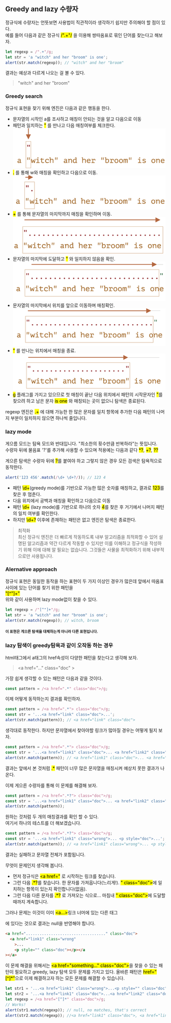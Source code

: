 ## Greedy and lazy 수량자

정규식에 수량자는 언뜻보면 사용법이 직관적이라 생각하기 쉽지만 주의해야 할 점이 있다.  
예를 들어 다음과 같은 정규식 <mark>/".+"/</mark> 을 이용해 쌍따옴표로 묶인 단어를 찾는다고 해보자.

```javascript
let regexp = /".+"/g;
let str = 'a "witch" and her "broom" is one';
alert(str.match(regexp)); // "witch" and her "broom"
```

결과는 예상과 다르게 나오는 걸 볼 수 있다.

> "witch" and her "broom"

### Greedy search

정규식 표현을 찾기 위해 엔진은 다음과 같은 행동을 한다.

- 문자열의 시작인 a를 조사하고 매칭이 안되는 것을 알고 다음으로 이동
- 패턴과 일치하는 <mark>"</mark> 를 만나고 다음 매칭여부를 체크한다.
  ![탐욕탐색 1](./images/greedy_ex01.png)
- <mark>.</mark> 를 통해 w와 매칭을 확인하고 다음으로 이동.
  ![탐욕탐색 2](./images/greedy_ex02.png)
- <mark>+</mark> 를 통해 문자열의 마지막까지 매칭을 확인하며 이동.
  ![탐욕탐색 3](./images/greedy_ex03.png)
- 문자열의 마지막에 도달하고 <mark>"</mark> 와 일치하지 않음을 확인.
  ![탐욕탐색 4](./images/greedy_ex04.png)
- 문자열의 마지막에서 위치를 앞으로 이동하며 매칭확인.
  ![탐욕탐색 5](./images/greedy_ex05.png)
- <mark>"</mark> 를 만나는 위치에서 매칭을 종료.
  ![탐욕탐색 6](./images/greedy_ex06.png)
- <mark>g</mark> 플래그를 가지고 있으므로 첫 매칭이 끝난 다음 위치에서 패턴의 시작문자인 <mark>"</mark>를 찾으려 하고 남은 문자 <mark>is one</mark> 와 매칭되는 곳이 없으니 탐색은 종료된다.

regexp 엔진은 <mark>.+</mark> 에 대해 가능한 한 많은 문자를 일치 항목에 추가한 다음 패턴의 나머지 부분이 일치하지 않으면 하나씩 줄입니다.

### lazy mode

게으름 모드는 탐욕 모드와 반대입니다. "최소한의 횟수만큼 반복하라"는 뜻입니다.  
수량자 뒤에 물음표 '?'를 추가해 사용할 수 있으며 적용예는 다음과 같다 <mark>\*?</mark>, <mark>+?</mark>, <mark> ?? </mark>

게으른 탐색은 수량자 뒤에 <mark>?</mark>를 붙여야 하고 그렇지 않은 경우 모든 검색은 탐욕적으로 동작한다.

```javascript
alert('123 456'.match(/\d+ \d+?/)); // 123 4
```

- 패턴 <mark>\d+</mark>(greedy mode)를 기반으로 가능한 많은 숫자를 매칭하고, 결과로 <mark>123</mark>를 찾은 후 멈춘다.
- 다음 위치에서 공백과 매칭을 확인하고 다음으로 이동
- 패턴 <mark>\d+</mark> (lazy mode)를 기반으로 하나의 숫자 <mark>4</mark>를 찾은 후 거기에서 나머지 패턴의 일치 여부를 확인한다.
- 하지만 <mark>\d+?</mark> 이후에 존재하는 패턴은 없고 엔진은 탐색은 종료한다.

> 최적화  
> 최신 정규식 엔진은 더 빠르게 작동하도록 내부 알고리즘을 최적화할 수 있어 설명된 알고리즘과 약간 다르게 작동할 수 있지만 이를 이해하고 정규식을 작성하기 위해 이에 대해 알 필요는 없습니다. 그것들은 사물을 최적화하기 위해 내부적으로만 사용됩니다.

### Alernative approach

정규식 표현은 동일한 동작을 하는 표현이 두 가지 이상인 경우가 많은데
앞에서 따옴표 사이에 있는 단어를 찾기 위한 패턴을  
<mark>"[^"]+" </mark>  
위와 같이 사용하며 lazy mode없이 찾을 수 있다.

```javascript
let regexp = /"[^"]+"/g;
let str = 'a "witch" and her "broom" is one';
alert(str.match(regexp)); // witch, broom
```

<sub>**이 표현은 게으른 탐색을 대체하는게 아니라 다른 표현입니다.**</sub>

### lazy 탐색이 greedy탐욕과 같이 오작동 하는 경우

html태그에서 a태그의 href속성이 다양한 패턴을 찾는다고 생각해 보자.

> \<a href="..." class="doc" >

가장 쉽게 생각할 수 있는 패턴은 다음과 같을 것이다.

```javascript
const pattern = /<a href=".*" class="doc">/g;
```

이제 어떻게 동작하는지 결과를 확인하자.

```javascript
const pattern = /<a href=".*"> class="doc">/g;
const str = '...<a href="link" class="doc">...';
alert(str.match(pattern)); // <a href="link" class="doc">
```

생각대로 동작한다. 하지만 문자열에서 찾아야할 링크가 많아질 경우는 어떻게 될지 보자.

```javascript
const pattern = /<a href=".*"> class="doc">/g;
const str = '...<a href="link1" class="doc">... <a href="link2" class="doc">...';
alert(str.match(pattern)); // <a href="link1" class="doc">... <a href="link2" class="doc">
```

결과는 앞에서 본 것처럼 <mark>.\*</mark> 패턴이 너무 많은 문자열을 매칭시켜 예상치 못한 결과가 나온다.

이제 게으른 수량자를 통해 이 문제를 해결해 보자.

```javascript
const pattern = /<a href=".*?"> class="doc">/g;
const str = '...<a href="link1" class="doc">... <a href="link2" class="doc">...';
alert(str.match(pattern));
```

원하는 것처럼 두 개의 매칭결과를 확인 할 수 있다.  
여기서 하나의 테스트를 더 해보겠습니다.

```javascript
const pattern = /<a href=".*?"> class="doc">/g;
const str = '...<a href="link1" class="wrong">... <p style="doc">...';
alert(str.match(pattern)); // <a href="link1" class="wrong">... <p style="" class="doc">
```

결과는 실패하고 문자열 전체가 포함됩니다.

무엇이 문제인지 생각해 봅니다.

- 먼저 정규식은 <mark>\<a href=\"</mark> 로 시작하는 링크를 찾습니다.
- 그런 다음 <mark>.\*?</mark>를 찾습니다. 한 문자를 가져옵니다(느리게!). <mark>" class="doc"></mark>에 일치하는 항목이 있는지 확인합니다(없음).
- 그런 다음 다른 문자를 <mark>.\*?</mark> 로 가져오는 식으로… 마침내 <mark>" class="doc"></mark>에 도달할 때까지 계속합니다.

그러나 문제는 이것이 이미 <mark><a...></mark>링크 너머에 있는 다른 태그 <mark><p></mark>에 있다는 것으로 결과는 null을 반영해야 합니다.

```html
<a href="..................................." class="doc">
  <a href="link1" class="wrong"
    >...
    <p style="" class="doc"></p></a
></a>
```

이 문제 해결을 위해서는 <mark>\<a href="something..." class="doc"></mark>을 찾을 수 있는 패턴이 필요하고 greedy, lazy 탐색 모두 문제를 가지고 있다.
올바른 패턴은 <mark>href="[^]\*"</mark>으로 이제 해결하고자 하는 모든 문제를 해결할 수 있습니다.

```javascript
let str1 = '...<a href="link1" class="wrong">...<p style="" class="doc">...';
let str2 = '...<a href="link1" class="doc">...<a href="link2" class="doc">...';
let regexp = /<a href="[^]*" class="doc">/g;
// Works!
alert(str1.match(regexp)); // null, no matches, that's correct
alert(str2.match(regexp)); //<a href="link1" class="doc">, <a href="link2" class="doc">
```
